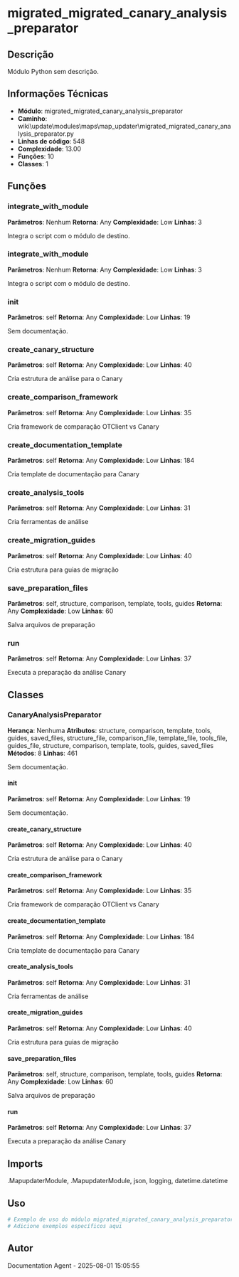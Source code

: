 # migrated_migrated_canary_analysis_preparator

## Descrição

Módulo Python sem descrição.

## Informações Técnicas

- **Módulo**: migrated_migrated_canary_analysis_preparator
- **Caminho**: wiki\update\modules\maps\map_updater\migrated_migrated_canary_analysis_preparator.py
- **Linhas de código**: 548
- **Complexidade**: 13.00
- **Funções**: 10
- **Classes**: 1

## Funções

### integrate_with_module

**Parâmetros**: Nenhum
**Retorna**: Any
**Complexidade**: Low
**Linhas**: 3

Integra o script com o módulo de destino.

### integrate_with_module

**Parâmetros**: Nenhum
**Retorna**: Any
**Complexidade**: Low
**Linhas**: 3

Integra o script com o módulo de destino.

### __init__

**Parâmetros**: self
**Retorna**: Any
**Complexidade**: Low
**Linhas**: 19

Sem documentação.

### create_canary_structure

**Parâmetros**: self
**Retorna**: Any
**Complexidade**: Low
**Linhas**: 40

Cria estrutura de análise para o Canary

### create_comparison_framework

**Parâmetros**: self
**Retorna**: Any
**Complexidade**: Low
**Linhas**: 35

Cria framework de comparação OTClient vs Canary

### create_documentation_template

**Parâmetros**: self
**Retorna**: Any
**Complexidade**: Low
**Linhas**: 184

Cria template de documentação para Canary

### create_analysis_tools

**Parâmetros**: self
**Retorna**: Any
**Complexidade**: Low
**Linhas**: 31

Cria ferramentas de análise

### create_migration_guides

**Parâmetros**: self
**Retorna**: Any
**Complexidade**: Low
**Linhas**: 40

Cria estrutura para guias de migração

### save_preparation_files

**Parâmetros**: self, structure, comparison, template, tools, guides
**Retorna**: Any
**Complexidade**: Low
**Linhas**: 60

Salva arquivos de preparação

### run

**Parâmetros**: self
**Retorna**: Any
**Complexidade**: Low
**Linhas**: 37

Executa a preparação da análise Canary

## Classes

### CanaryAnalysisPreparator

**Herança**: Nenhuma
**Atributos**: structure, comparison, template, tools, guides, saved_files, structure_file, comparison_file, template_file, tools_file, guides_file, structure, comparison, template, tools, guides, saved_files
**Métodos**: 8
**Linhas**: 461

Sem documentação.

#### __init__

**Parâmetros**: self
**Retorna**: Any
**Complexidade**: Low
**Linhas**: 19

Sem documentação.

#### create_canary_structure

**Parâmetros**: self
**Retorna**: Any
**Complexidade**: Low
**Linhas**: 40

Cria estrutura de análise para o Canary

#### create_comparison_framework

**Parâmetros**: self
**Retorna**: Any
**Complexidade**: Low
**Linhas**: 35

Cria framework de comparação OTClient vs Canary

#### create_documentation_template

**Parâmetros**: self
**Retorna**: Any
**Complexidade**: Low
**Linhas**: 184

Cria template de documentação para Canary

#### create_analysis_tools

**Parâmetros**: self
**Retorna**: Any
**Complexidade**: Low
**Linhas**: 31

Cria ferramentas de análise

#### create_migration_guides

**Parâmetros**: self
**Retorna**: Any
**Complexidade**: Low
**Linhas**: 40

Cria estrutura para guias de migração

#### save_preparation_files

**Parâmetros**: self, structure, comparison, template, tools, guides
**Retorna**: Any
**Complexidade**: Low
**Linhas**: 60

Salva arquivos de preparação

#### run

**Parâmetros**: self
**Retorna**: Any
**Complexidade**: Low
**Linhas**: 37

Executa a preparação da análise Canary

## Imports

.MapupdaterModule, .MapupdaterModule, json, logging, datetime.datetime

## Uso

```python
# Exemplo de uso do módulo migrated_migrated_canary_analysis_preparator
# Adicione exemplos específicos aqui
```

## Autor

Documentation Agent - 2025-08-01 15:05:55
